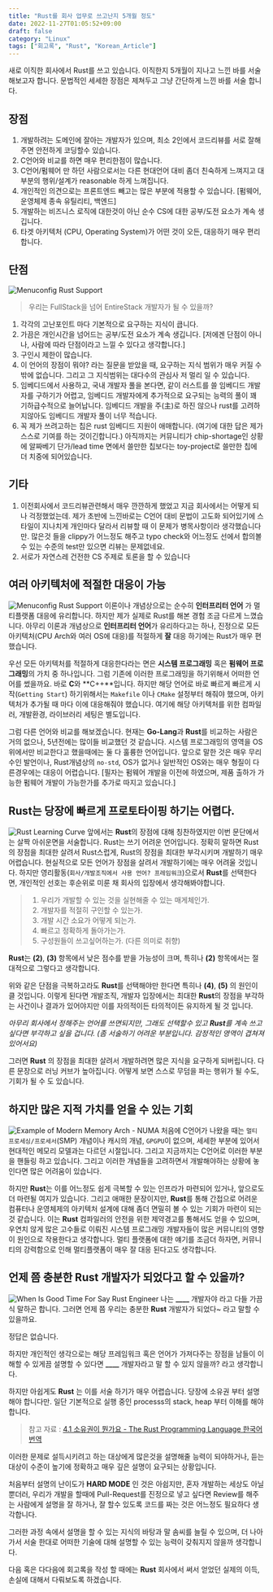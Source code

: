 ```yaml
---
title: "Rust를 회사 업무로 쓰고난지 5개월 정도"
date: 2022-11-27T01:05:52+09:00
draft: false
category: "Linux"
tags: ["회고록", "Rust", "Korean_Article"]
---
```


새로 이직한 회사에서 Rust를 쓰고 있습니다. 이직한지 5개월이 지나고 느낀 바를 서술 해보고자 합니다.
문법적인 세세한 장점은 제쳐두고 그냥 간단하게 느낀 바를 서술 합니다.

## 장점
1) 개발하려는 도메인에 잘아는 개발자가 있으며, 최소 2인에서 코드리뷰를 서로 잘해주면 안전하게 코딩할수 있습니다. 
2) C언어와 비교를 하면 매우 편리한점이 많습니다.
3) C언어/펌웨어 만 하던 사람으로서는 다른 현대언어 대비 좀더 친숙하게 느껴지고 대부분의 행위/설계가 reasonable 하게 느껴집니다.
4) 개인적인 의견으로는 프론트엔드 빼고는 많은 부분에 적용할 수 있습니다. [펌웨어, 운영체제 종속 유틸리티, 백엔드]
5) 개발하는 비즈니스 로직에 대한것이 아닌 순수 CS에 대한 공부/도전 요소가 계속 생깁니다.
6) 타겟 아키텍처 (CPU, Operating System)가 어떤 것이 오든, 대응하기 매우 편리합니다. 

## 단점
![Menuconfig Rust Support](img/five_mothes_ago_from_using_rust_as_work_kr/entire_stack.jpeg)
> 우리는 FullStack을 넘어 EntireStack 개발자가 될 수 있을까?

1) 각각의 고난포인트 마다 기본적으로 요구하는 지식이 큽니다.
1) 가끔은 개인시간을 넘어드는 공부/도전 요소가 계속 생깁니다. [저에겐 단점이 아니나, 사람에 따라 단점이라고 느낄 수 있다고 생각합니다.]
3) 구인시 제한이 많습니다.
4) 이 언어의 장점이 뭐야? 라는 질문을 받았을 때, 요구하는 지식 범위가 매우 커질 수 밖에 없습니다. 그리고 그 지식범위는 대다수의 관심사 저 멀리 일 수 있습니다.
5) 임베디드에서 사용하고, 국내 개발자 풀을 본다면, 같이 러스트를 쓸 임베디드 개발자를 구하기가 어렵고, 임베디드 개발자에게 추가적으로 요구되는 능력의 풀이 꽤 기하급수적으로 늘어납니다. 임베디드 개발을 주(主)로 하진 않으나 rust를 고려하지않아도 임베디드 개발자 풀이 너무 적습니다.
6) 꼭 제가 쓰려고하는 칩은 rust 임베디드 지원이 애매합니다. (여기에 대한 답은 제가 스스로 기여를 하는 것이긴합니다.) 아직까지는 커뮤니티가 chip-shortage인 상황에 알짜베기 단가/lead time 면에서 쓸만한 칩보다는 toy-project로 쓸만한 칩에 더 치중에 되어있습니다.

## 기타
1) 이전회사에서 코드리뷰관련해서 매우 깐깐하게 했었고 지금 회사에서는 어떻게 되나 걱정했었는데. 제가 초반에 느낀바로는 C언어 대비 문법이 고도화 되어있기에 스타일이 지나치게 개인마다 달라서 리뷰할 때 이 문제가 병목사항이라 생각했습니다만.
많은것 들을 clippy가 어느정도 해주고 typo check와 어느정도 선에서 합의볼수 있는 수준의 test만 있으면 리뷰는 문제없네요. 
2) 서로가 자연스레 건전한 CS 주제로 토론을 할 수 있습니다

## 여러 아키텍처에 적절한 대응이 가능
![Menuconfig Rust Support](img/five_mothes_ago_from_using_rust_as_work_kr/some_cross_compile.jpeg)
 이론이나 개념상으로는 순수히 **인터프리터 언어** 가 멀티플랫폼 대응에 유리합니다. 하지만 제가 실제로 Rust를 해본 경험 조금 다르게 느꼈습니다.
아무리 이론과 개념상으로 **인터프리터 언어**가 유리하다고는 하나, 진정으로 모든 아키텍처(CPU Arch와 여러 OS에 대응)를 적절하게 **잘** 대응 하기에는 Rust가 매우 편했습니다.

 우선 모든 아키텍처를 적절하게 대응한다라는 면은 **시스템 프로그래밍** 혹은 **펌웨어 프로그래밍**의 가치 중 하나입니다. 그럼 기존에 이러한 프로그래밍을 하기위해서 어떠한 언어를 썼을까요. 바로 **C**와 **C++**입니다. 하지만 해당 언어로 바로 빠르게 빠르게 시작(`Getting Start`) 하기위해서는 `Makefile` 이나 `CMake` 설정부터 해줘야 했으며, 아키텍처가 추가될 때 마다 이에 대응해줘야 했습니다. 여기에 해당 아키텍처를 위한 컴파일러, 개발환경, 라이브러리 세팅은 별도입니다.

 그럼 다른 언어와 비교를 해보겠습니다. 현재는 **Go-Lang**과 **Rust**를 비교하는 사람은 거의 없으나, 5년전에는 많이들 비교했던 것 같습니다. 시스템 프로그래밍의 영역을 OS위에서만 비교한다고 했을때에는 둘 다 훌륭한 언어입니다. 앞으로 말한 것은 매우 무리수인 발언이나, Rust개념상의 `no-std`, OS가 없거나 일반적인 OS와는 매우 형질이 다른경우에는 대응이 어렵습니다. [필자는 펌웨어 개발을 이전에 하였으며, 제품 출하가 가능한 펌웨어 개발이 가능한가를 추가로 따지고 있습니다.]

## Rust는 당장에 빠르게 프로토타이핑 하기는 어렵다.
![Rust Learning Curve](img/five_mothes_ago_from_using_rust_as_work_kr/rust_difficulty.png)
 앞에서는 **Rust**의 장점에 대해 칭찬하였지만 이번 문단에서는 살짝 아쉬운면을 서술합니다.
 Rust는 쓰기 어려운 언어입니다. 정확히 말하면 Rust의 장점을 최대한 살려서 Rust스럽게, Rust의 장점을 최대한 부각시키며 개발하기 매우 어렵습니다.
 현실적으로 모든 언어가 장점을 살려서 개발하기에는 매우 어려울 것입니다. 하지만 영리활동(`회사/개발조직에서 사용 언어? 프레임워크`)으로서 **Rust**를 선택한다면, 개인적인 선호는 후순위로 미룬 채 회사의 입장에서 생각해봐야합니다.

 > 1) 우리가 개발할 수 있는 것을 실현해줄 수 있는 매게체인가.
 > 2) 개발자를 적절히 구인할 수 있는가.
 > 3) 개발 시간 소요가 어떻게 되는가.
 > 4) 빠르고 정확하게 돌아가는가.
 > 5) 구성원들이 쓰고싶어하는가. (다른 의미로 취향)
 
 **Rust**는 **(2)**, **(3)** 항목에서 낮은 점수를 받을 가능성이 크며, 특히나 **(2)** 항목에서는 절대적으로 그렇다고 생각합니다.

 위와 같은 단점을 극복하고라도 **Rust**를 선택해야만 한다면 특히나 **(4)**, **(5)** 의 원인이 클 것입니다. 이렇게 된다면 개발조직, 개발자 입장에서는 최대한 **Rust**의 장점을 부각하는 사건이나 결과가 있어야지만 이를 자의적이든 타의적이든 유지하게 될 것 입니다. 

 _아무리 회사에서 정해주는 언어를 쓰면되지만, 그래도 선택할수 있고 **Rust**를 계속 쓰고싶다면 부각하고 싶을 겁니다. (좀 서술하기 어려운 부분입니다. 감정적인 영역이 겹쳐져 있어서요)_

 그러면 **Rust** 의 장점을 최대한 살려서 개발하려면 많은 지식을 요구하게 되버립니다. 다른 문장으로 러닝 커브가 높아집니다.
 어떻게 보면 스스로 무덤을 파는 행위가 될 수도, 기회가 될 수 도 있습니다.

## 하지만 많은 지적 가치를 얻을 수 있는 기회
![Example of Modern Memory Arch - NUMA](img/five_mothes_ago_from_using_rust_as_work_kr/NUMA.png)
 처음에 C언어가 나왔을 때는 `멀티 프로세싱/프로세서`(SMP) 개념이나 캐시의 개념, `GPGPU`이 없으며, 세세한 부분에 있어서 현대적인 메모리 모델과는 다르던 시절입니다. 그리고 지금까지는 C언어로 이러한 부분을 핸들링 하고 있습니다. 그리고 이러한 개념들을 고려하면서 개발해야하는 상황에 놓인다면 많은 어려움이 있습니다.
 
 하지만 **Rust**는 이를 어느정도 쉽게 극복할 수 있는 인프라가 마련되어 있거나, 앞으로도 더 마련될 여지가 있습니다. 그리고 애매한 문장이지만, **Rust**를 통해 간접으로 어려운 컴퓨터나 운영체제의 아키텍처 설계에 대해 좀더 면밀히 볼 수 있는 기회가 마련이 되는 것 같습니다. 이는 **Rust** 컴파일러의 안전을 위한 제약경고를 통해서도 얻을 수 있으며, 우연치 않게 많은 고수들로 이뤄진 시스템 프로그래밍 개발자들이 많은 커뮤니티의 영향이 원인으로 작용한다고 생각합니다. 멀티 플랫폼에 대한 얘기를 조금더 하자면, 커뮤니티의 강력함으로 인해 멀티플랫폼이 매우 잘 대응 된다고도 생각합니다.

## 언제 쯤 충분한 Rust 개발자가 되었다고 할 수 있을까?
![When Is Good Time For Say Rust Engineer](img/five_mothes_ago_from_using_rust_as_work_kr/whenWhenWhen.jpg)
 나는 **____** 개발자야 라고 다들 가끔 식 말하곤 합니다. 그러면 언제 쯤 우리는 충분한 **Rust** 개발자가 되었다~ 라고 말할 수 있을까요.

정답은 없습니다.

하지만 개인적인 생각으로는 해당 프레임워크 혹은 언어가 가져다주는 장점을 남들이 이해할 수 있게끔 설명할 수 있다면 **____** 개발자라고 말 할 수 있지 않을까? 라고 생각합니다.

하지만 아쉽게도 **Rust** 는 이를 서술 하기가 매우 어렵습니다. 당장에 소유권 부터 설명해야 합니다만. 일단 기본적으로 실행 중인 processs의 stack, heap 부터 이해를 해야합니다.
> 참고 자료 : [4.1 소유권이 뭔가요 - The Rust Programming Language 한국어 번역](https://rinthel.github.io/rust-lang-book-ko/ch04-01-what-is-ownership.html)

이러한 문제로 설득시키려고 하는 대상에게 많은것을 설명해줄 능력이 되야하거나, 듣는 대상이 수준이 높기에 정확하고 매우 깊은 설명이 요구되는 상황입니다.

처음부터 설명의 난이도가 **HARD MODE** 인 것은 아쉽지만, 혼자 개발하는 세상도 아닐 뿐더러, 우리가 개발을 할때에 Pull-Request를 진정으로 넣고 싶다면 Review를 해주는 사람에게 설명을 잘 하거나, 잘 할수 있도록 코드를 짜는 것은 어느정도 필요하다 생각합니다.

그러한 과정 속에서 설명을 할 수 있는 지식의 바탕과 말 솜씨를 늘릴 수 있으며, 
 더 나아가서 서술 한대로 어떠한 기술에 대해 설명할 수 있는 능력이 갖춰지지 않을까 생각합니다.

다음 혹은 다다음에 회고록을 작성 할 때에는 **Rust** 회사에서 써서 얻었던 실제의 이득, 손실에 대해서 다뤄보도록 하겠습니다.
